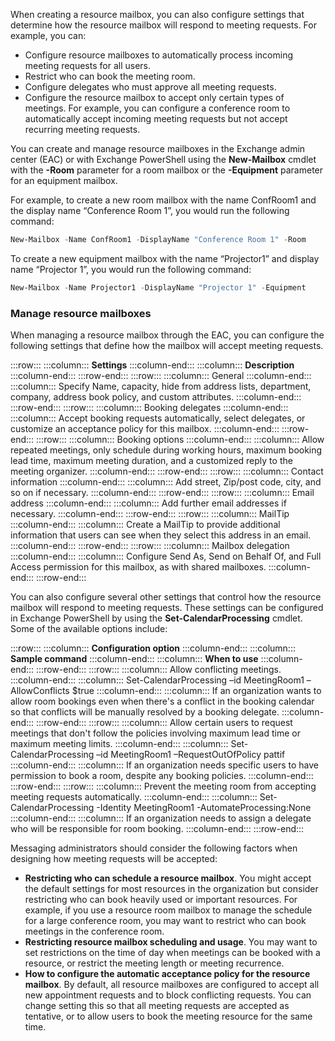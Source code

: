 When creating a resource mailbox, you can also configure settings that determine how the resource mailbox will respond to meeting requests. For example, you can:

 -  Configure resource mailboxes to automatically process incoming meeting requests for all users.
 -  Restrict who can book the meeting room.
 -  Configure delegates who must approve all meeting requests.
 -  Configure the resource mailbox to accept only certain types of meetings. For example, you can configure a conference room to automatically accept incoming meeting requests but not accept recurring meeting requests.

You can create and manage resource mailboxes in the Exchange admin center (EAC) or with Exchange PowerShell using the **New-Mailbox** cmdlet with the **-Room** parameter for a room mailbox or the **-Equipment** parameter for an equipment mailbox.

For example, to create a new room mailbox with the name ConfRoom1 and the display name “Conference Room 1”, you would run the following command:

```powershell
New-Mailbox -Name ConfRoom1 -DisplayName "Conference Room 1" -Room
```

To create a new equipment mailbox with the name “Projector1” and display name “Projector 1”, you would run the following command:

```powershell
New-Mailbox -Name Projector1 -DisplayName "Projector 1" -Equipment
```

### Manage resource mailboxes

When managing a resource mailbox through the EAC, you can configure the following settings that define how the mailbox will accept meeting requests.

:::row:::
  :::column:::
    **Settings**
  :::column-end:::
  :::column:::
    **Description**
  :::column-end:::
:::row-end:::
:::row:::
  :::column:::
    General
  :::column-end:::
  :::column:::
    Specify Name, capacity, hide from address lists, department, company, address book policy, and custom attributes.
  :::column-end:::
:::row-end:::
:::row:::
  :::column:::
    Booking delegates
  :::column-end:::
  :::column:::
    Accept booking requests automatically, select delegates, or customize an acceptance policy for this mailbox.
  :::column-end:::
:::row-end:::
:::row:::
  :::column:::
    Booking options
  :::column-end:::
  :::column:::
    Allow repeated meetings, only schedule during working hours, maximum booking lead time, maximum meeting duration, and a customized reply to the meeting organizer.
  :::column-end:::
:::row-end:::
:::row:::
  :::column:::
    Contact information
  :::column-end:::
  :::column:::
    Add street, Zip/post code, city, and so on if necessary.
  :::column-end:::
:::row-end:::
:::row:::
  :::column:::
    Email address
  :::column-end:::
  :::column:::
    Add further email addresses if necessary.
  :::column-end:::
:::row-end:::
:::row:::
  :::column:::
    MailTip
  :::column-end:::
  :::column:::
    Create a MailTip to provide additional information that users can see when they select this address in an email.
  :::column-end:::
:::row-end:::
:::row:::
  :::column:::
    Mailbox delegation
  :::column-end:::
  :::column:::
    Configure Send As, Send on Behalf Of, and Full Access permission for this mailbox, as with shared mailboxes.
  :::column-end:::
:::row-end:::


You can also configure several other settings that control how the resource mailbox will respond to meeting requests. These settings can be configured in Exchange PowerShell by using the **Set-CalendarProcessing** cmdlet. Some of the available options include:

:::row:::
  :::column:::
    **Configuration option**
  :::column-end:::
  :::column:::
    **Sample command**
  :::column-end:::
  :::column:::
    **When to use**
  :::column-end:::
:::row-end:::
:::row:::
  :::column:::
    Allow conflicting meetings.
  :::column-end:::
  :::column:::
    Set-CalendarProcessing –id MeetingRoom1 –AllowConflicts $true
  :::column-end:::
  :::column:::
    If an organization wants to allow room bookings even when there's a conflict in the booking calendar so that conflicts will be manually resolved by a booking delegate.
  :::column-end:::
:::row-end:::
:::row:::
  :::column:::
    Allow certain users to request meetings that don't follow the policies involving maximum lead time or maximum meeting limits.
  :::column-end:::
  :::column:::
    Set-CalendarProcessing –id MeetingRoom1 –RequestOutOfPolicy pattif
  :::column-end:::
  :::column:::
    If an organization needs specific users to have permission to book a room, despite any booking policies.
  :::column-end:::
:::row-end:::
:::row:::
  :::column:::
    Prevent the meeting room from accepting meeting requests automatically.
  :::column-end:::
  :::column:::
    Set-CalendarProcessing -Identity MeetingRoom1 -AutomateProcessing:None
  :::column-end:::
  :::column:::
    If an organization needs to assign a delegate who will be responsible for room booking.
  :::column-end:::
:::row-end:::


Messaging administrators should consider the following factors when designing how meeting requests will be accepted:

 -  **Restricting who can schedule a resource mailbox**. You might accept the default settings for most resources in the organization but consider restricting who can book heavily used or important resources. For example, if you use a resource room mailbox to manage the schedule for a large conference room, you may want to restrict who can book meetings in the conference room.
 -  **Restricting resource mailbox scheduling and usage**. You may want to set restrictions on the time of day when meetings can be booked with a resource, or restrict the meeting length or meeting recurrence.
 -  **How to configure the automatic acceptance policy for the resource mailbox**. By default, all resource mailboxes are configured to accept all new appointment requests and to block conflicting requests. You can change setting this so that all meeting requests are accepted as tentative, or to allow users to book the meeting resource for the same time.
